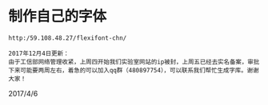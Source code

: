 # 制作自己的字体

```
http:/59.108.48.27/flexifont-chn/

2017年12月4日更新：
由于工信部网络管理收紧，上周四开始我们实验室网站的ip被封，上周五已经去实名备案，审批下来可能要两周左右，着急的可以加入qq群（480897754），可以联系我们帮忙生成字库。谢谢大家！
```


2017/4/6  
